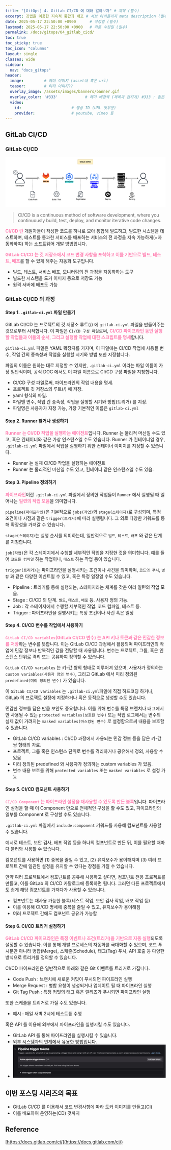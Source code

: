 ```yaml
---
title: "[GitOps] 4. GitLab CI/CD 에 대해 알아보자" # 제목 (필수)
excerpt: 깃랩을 이용한 지속적 통합과 배포 # 서브 타이틀이자 meta description (필수)
date: 2025-05-17 22:50:00 +0900      # 작성일 (필수)
lastmod: 2025-05-17 22:50:00 +0900   # 최종 수정일 (필수)
permalink: /docs/gitops/04_gitlab_cicd/
toc: true
toc_sticky: true
toc_icon: "columns"
layout: single
classes: wide
sidebar:
  nav: "docs_gitops"
header: 
  image:         # 헤더 이미지 (asset내 혹은 url)
  teaser:        # 티저 이미지??
  overlay_image: /assets/images/banners/banner.gif
  overlay_color: '#333'            # 헤더 배경색 (제목과 겹치게) #333 : 짙은 회색 (필수)
  video:
    id:                      # 영상 ID (URL 뒷부분)
    provider:                # youtube, vimeo 등
---
```


<!--postNo: 20250517_001-->


## GitLab CI/CD  

### GitLab CI/CD   


![](/assets/images/20250517_001_001.png)  

> CI/CD is a continuous method of software development, where you continuously build, test, deploy, and monitor iterative code changes.  

<b><font color="FF82B2">CI/CD 란</font></b> 개발자들이 작성한 코드를 하나로 모아 통합해 빌드하고, 빌드한 시스템을 테스트하며, 테스트를 통과한 서비스를 배포하는 서비스의 전 과정을 지속 가능하게(=자동화하여) 하는 소프트웨어 개발 방법입니다.  

<b><font color="FF82B2">GitLab CI/CD 는 깃 저장소에서 코드 변경 사항을 포착하고 이를 기반으로 빌드, 테스트, 배포</font></b>를 할 수 있게 해주는 자동화 도구입니다.  

- 빌드, 테스트, 서비스 배포, 모니터링의 전 과정을 자동화하는 도구  
- 빌드한 시스템을 도커 이미지 등으로 저장도 가능  
- 원격 서버에 배포도 가능  

### GitLab CI/CD 의 과정  

#### Step 1. `.gitlab-ci.yml` 파일 만들기  

GitLab CI/CD 는 프로젝트의 깃 저장소 루트(/) 에 `gitlab-ci.yml` 파일을 만들어주는 것으로부터 시작합니다. 이 파일은 `CI/CD 구성 파일`로써, <b><font color="FF82B2">CI/CD 파이프라인 동안 실행할 작업들과 이들의 순서, 그리고 실행할 작업에 대한 스크립트를 명세</font></b>합니다.  

`gitlab-ci.yml` 파일은 YAML 확장자를 가지며, 이 파일에는 CI/CD 작업에 사용될 변수, 작업 간의 종속성과 작업을 실행할 시기와 방법 또한 지정합니다.  

파일의 이름은 원하는 대로 지정할 수 있지만, `.gitlab-ci.yml` 이라는 파일 이름이 가장 일반적이며, 공식 DOC 에서도 이 파일 이름으로 CI/CD 구성 파일을 지칭합니다.  


- CI/CD 구성 파일로써, 파이프라인의 작업 내용을 명세.  
- 프로젝트 깃 저장소의 루트(/) 에 저장.  
- yaml 형식의 파일.  
- 파일엔 변수, 작업 간 종속성, 작업을 실행할 시기와 방법(트리거) 를 지정.  
- 파일명은 사용자가 지정 가능, 가장 기본적인 이름은 `gitlab-ci.yml`

#### Step 2. Runner 찾거나 생성하기  

<b><font color="FF82B2">Runner 는 CI/CD 작업을 실행하는 에이전트</font></b>입니다. Runner 는 물리적 머신일 수도 있고, 혹은 컨테이너와 같은 가상 인스턴스일 수도 있습니다. Runner 가 컨테이너일 경우, `.gitlab-ci.yml` 파일에서 작업을 실행하기 위한 컨테이너 이미지를 지정할 수 있습니다.  

- Runner 는 실제 CI/CD 작업을 실행하는 에이전트  
- Runner 는 물리적인 머신일 수도 있고, 컨테이너 같은 인스턴스일 수도 있음.  

#### Step 3. Pipeline 정의하기  

<b><font color="FF82B2">파이프라인</font></b>이란 `.gitlab-ci.yml` 파일에서 정의한 작업들이 `Runner` 에서 실행될 때 일어나는 <b><font color="FF82B2">일련의 작업 모음</font></b>을 의미합니다.  

`pipeline(파이프라인)`은 기본적으로 `jobs(작업)`와 `stage(스테이지)`로 구성되며, 특정 조건이나 시점과 같은 `trigger(트리거)`에 따라 실행됩니다. 그 외로 다양한 키워드를 통해 확장성을 가져갈 수 있습니다.  

`stage(스테이지)`는 실행 순서를 의미하는데, 일반적으로 `빌드`, `테스트`, `배포` 와 같은 단계를 지칭합니다.  

`job(작업)`은 각 스테이지에서 수행할 세부적인 작업을 지정한 것을 의미합니다. 예를 들어 `코드를 컴파일` 하는 작업이나, `테스트` 하는 작업 등이 있습니다.  

`trigger(트리거)`는 파이프라인을 실행시키는 조건이나 사건을 의미하며, `코드의 푸시`, `병합` 과 같은 다양한 이벤트일 수 있고, 혹은 특정 일정일 수도 있습니다.  

- Pipeline : 트리거를 통해 실행되는, 스테이지라는 체계를 갖춘 여러 일련의 작업 모음.  
- Stage : CI/CD 의 단계. `빌드`, `테스트`, `배포` 등. 사용자 정의 가능.  
- Job : 각 스테이지에서 수행할 세부적인 작업. 코드 컴파일, 테스트 등.  
- Trigger : 파이프라인을 실행시키는 특정 조건이나 사건 혹은 일정  

#### Step 4. CI/CD 변수를 작업에서 사용하기  

<b><font color="FF82B2">`GitLab CI/CD variables`(GitLab CI/CD 변수) 는 API 키나 토큰과 같은 민감한 정보를 저장</font></b>하는 변수를 뜻합니다. 이는 GitLab CI/CD 과정에서 활용되며 파이프라인의 작업에 민감 정보나 반복적인 값을 전달할 때 사용됩니다. 변수는 프로젝트, 그룹, 혹은 인스턴스 단위로 격리 또는 공유하여 정의할 수 있습니다.    

`GitLab CI/CD variables` 는 키-값 쌍의 형태로 이루어져 있으며, 사용자가 정의하는 `custom variables(사용자 정의 변수)`, 그리고 GitLab 에서 미리 정의된 `predefined(미리 정의된 변수)` 가 있습니다.  

이 `GitLab CI/CD variables` 는 `.gitlab-ci.yml`파일에 직접 하드코딩 하거나, GitLab 의 프로젝트 설정에 지정하거나 혹은 동적으로 생성할 수도 있습니다.  

민감한 정보를 담은 만큼 보안도 중요합니다. 이를 위해 변수를 특정 브랜치나 태그에서만 사용될 수 있는 `protected variables(보호된 변수)` 또는 작업 로그에서는 변수의 실제 값이 가려지는 `masked variables(마스킹된 변수)` 로 설정함으로써 내용을 보호할 수 있습니다.  

- GitLab CI/CD variables : CI/CD 과정에서 사용되는 민감 정보 등을 담은 키-값 쌍 형태의 자료.  
- 프로젝트, 그룹 혹은 인스턴스 단위로 변수를 격리하거나 공유해서 정의, 사용할 수 있음  
- 미리 정의된 predefined 와 사용자가 정의하는 custom variables 가 있음.  
- 변수 내용 보호를 위해 `protected variables` 또는 `masked variables` 로 설정 가능  

#### Step 5. CI/CD 컴포넌트 사용하기  

<b><font color="FF82B2">`CI/CD Component` 는 파이프라인 설정을 재사용할 수 있도록 만든 블록</font></b>입니다. 파이프라인 설정을 할 때 이 Component 만으로 전체적인 구성을 할 수도 있고, 파이프라인의 일부를 Component 로 구성할 수도 있습니다.  

`.gitlab-ci.yml` 파일에서 `include:component` 키워드를 사용해 컴포넌트를 사용할 수 있습니다.  

예시로 테스트, 보안 검사, 배포 작업 등을 하나의 컴포넌트로 만든 뒤, 이를 필요할 때마다 불러와 사용할 수 있습니다.  

컴포넌트를 사용하면 (1) 중복을 줄일 수 있고, (2) 유지보수가 용이해지며 (3) 여러 프로젝트 간에 일관된 설정을 유지할 수 있다는 장점을 가질 수 있습니다.  

만약 여러 프로젝트에서 컴포넌트를 공유해 사용하고 싶다면, 컴포넌트 전용 프로젝트를 만들고, 이를 GitLab 의 CI/CD 카탈로그에 등록하면 됩니다. 그러면 다른 프로젝트에서도 쉽게 해당 컴포넌트를 가져다가 사용할 수 있습니다.  

- 컴포넌트는 재사용 가능한 블록(테스트 작업, 보안 검사 작업, 배포 작업 등)    
- 이를 이용해 CI/CD 명세에 중복을 줄일 수 있고, 유지보수가 용이해짐  
- 여러 프로젝트 간에도 컴포넌트 공유가 가능함  

#### Step 6. CI/CD 트리거 설정하기  

<b><font color="FF82B2">GitLab CI/CD 파이프라인은 특정 이벤트나 조건(트리거)을 기반으로 자동 실행</font></b>되도록 설정할 수 있습니다. 이를 통해 개발 프로세스의 자동화를 극대화할 수 있으며, 코드 푸시뿐만 아니라 병합(Merge), 스케줄(Schedule), 태그(Tag) 푸시, API 호출 등 다양한 방식으로 트리거를 정의할 수 있습니다.  

CI/CD 파이프라인은 일반적으로 아래와 같은 Git 이벤트를 트리거로 가집니다.  

- Code Push : 브랜치에 새로운 커밋이 푸시되면 파이프라인 실행  
- Merge Request : 병합 요청이 생성되거나 업데이트 될 때 파이프라인 실행  
- Git Tag Push : 특정 커밋의 태그 혹은 릴리즈가 푸시되면 파이프라인 실행  

또한 스케줄을 트리거로 가질 수도 있습니다.  

- 예시 : 매일 새벽 2시에 테스트틑 수행  

혹은 API 를 이용해 외부에서 파이프라인을 실행시킬 수도 있습니다.  

- GitLab API 를 통해 파이프라인을 실행시킬 수 있습니다.  
- 외부 시스템과의 연계에서 유용한 방법입니다.  
- ![](/assets/images/20250517_001_002.png)  


## 이번 포스팅 시리즈의 목표  

- GitLab CI/CD 를 이용해서 코드 변경사항에 따라 도커 이미지를 만들고(CI)  
- 이를 배포하여 운영하는(CD) 것까지  


## Reference  

[https://docs.gitlab.com/ci/](https://docs.gitlab.com/ci/)  